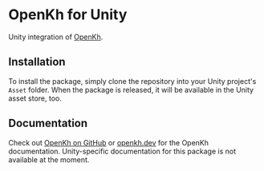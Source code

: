 # OpenKh for Unity
Unity integration of [OpenKh](https://github.com/OpenKH/OpenKh).

## Installation
To install the package, simply clone the repository into your Unity project's `Asset` folder. When the package is released, it will be available in the Unity asset store, too.

## Documentation
Check out [OpenKh on GitHub](https://github.com/OpenKH/OpenKh) or [openkh.dev](https://openkh.dev) for the OpenKh documentation. Unity-specific documentation for this package is not available at the moment.